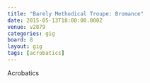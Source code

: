 ```yaml
---
title: "Barely Methodical Troupe: Bromance"
date: 2015-05-13T18:00:00.000Z
venue: v2879
categories: gig
board: 8
layout: gig
tags: [acrobatics]
---
```

Acrobatics